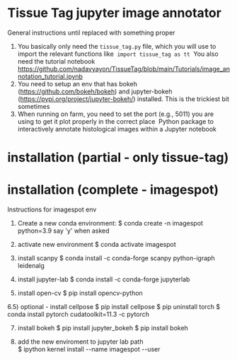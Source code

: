 # Tissue Tag jupyter image annotator
General instructions until replaced with something proper 

1) You basically only need the `tissue_tag.py` file, which you will use to import the relevant functions like
 `import tissue_tag as tt` 
You also need the tutorial notebook https://github.com/nadavyayon/TissueTag/blob/main/Tutorials/image_annotation_tutorial.ipynb
2) You need to setup an env that has bokeh (https://github.com/bokeh/bokeh) and jupyter-bokeh (https://pypi.org/project/jupyter-bokeh/) installed. This is the trickiest bit sometimes 
3) When running on farm, you need to set the port (e.g., 5011) you are using to get it plot properly in the correct place 
Python package to interactively annotate histological images within a Jupyter notebook


# installation (partial - only tissue-tag) 

# installation (complete - imagespot) 

Instructions for imagespot env 

1) Create a new conda environment:
$ conda create -n imagespot python=3.9
say 'y' when asked

2) activate new environment 
$ conda activate imagespot 

3) install scanpy
$ conda install -c conda-forge scanpy python-igraph leidenalg

4) install jupyter-lab 
$ conda install -c conda-forge jupyterlab

6) install open-cv
$ pip install opencv-python

6.5) optional - install cellpose 
		$ pip install cellpose 
		$ pip uninstall torch
		$ conda install pytorch cudatoolkit=11.3 -c pytorch

7) install bokeh 
$ pip install jupyter_bokeh
$ pip install bokeh 


8) add the new enviroment to jupyter lab path  
$ ipython kernel install --name imagespot --user









